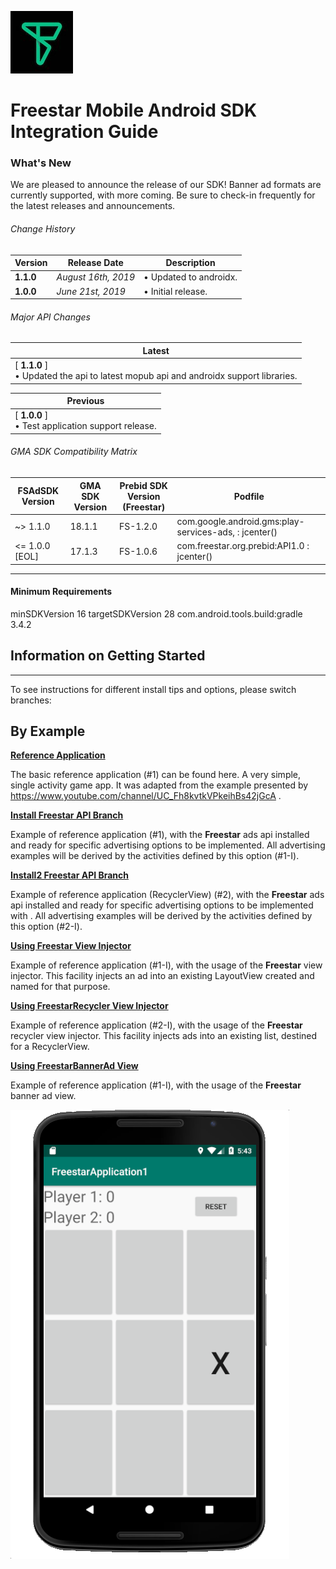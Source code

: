![Freestar](https://github.com/freestarcapital/Freestar-Mobile-Android-SDK/raw/master/images/freestar.jpg)
# Freestar Mobile Android SDK Integration Guide

### What's New
We are pleased to announce the release of our SDK! Banner ad formats are currently supported, with more coming.  Be sure to check-in frequently for the latest releases and announcements.

###### Change History
| Version | Release Date | Description |
| ---- | ------- | ----------- |
| __1.1.0__ | _August 16th, 2019_ |  • Updated to androidx. |
| __1.0.0__ | _June 21st, 2019_ |  • Initial release. |

###### Major API Changes
| Latest |
| ---- |
| [ __1.1.0__ ] <br>• Updated the api to latest mopub api and androidx support libraries.<br>|

| Previous |
| ---- |
| [ __1.0.0__ ]<br>• Test application support release. |

###### GMA SDK Compatibility Matrix

| FSAdSDK Version | GMA SDK Version | Prebid SDK Version<br>(Freestar) | Podfile |
| ---- | ----- | ----- | ------------ |
| ~> 1.1.0 | 18.1.1 | FS-1.2.0 | com.google.android.gms:play-services-ads, : jcenter() |
| <= 1.0.0 [EOL]| 17.1.3 | FS-1.0.6 | com.freestar.org.prebid:API1.0 : jcenter() |

---
#### Minimum Requirements
minSDKVersion 16
targetSDKVersion 28
com.android.tools.build:gradle 3.4.2

## Information on Getting Started
---

To see instructions for different install tips and options, please switch branches:

## By Example

[**Reference Application**](https://freestarcapital/Freestar-Mobile-Android-SDK/new/master)

The basic reference application (#1) can be found here.  A very simple, single activity game app.  It was adapted from the example presented by https://www.youtube.com/channel/UC_Fh8kvtkVPkeihBs42jGcA .

[**Install Freestar API Branch**](https://freestarcapital/Freestar-Mobile-Android-SDK/new/freestar-api-install)

Example of reference application (#1), with the **Freestar** ads api installed and ready for specific advertising options to be implemented.  All advertising examples will be derived by the activities defined by this option (#1-I).

[**Install2 Freestar API Branch**](https://freestarcapital/Freestar-Mobile-Android-SDK/new/freestar-api-install2)

Example of reference application (RecyclerView) (#2), with the **Freestar** ads api installed and ready for specific advertising options to be implemented with .  All advertising examples will be derived by the activities defined by this option (#2-I).

[**Using Freestar View Injector**](https://freestarcapital/Freestar-Mobile-Android-SDK/new/freestar-view-injector)

Example of reference application (#1-I), with the usage of the **Freestar** view injector.  This facility injects an ad into an existing LayoutView created and named for that purpose.

[**Using FreestarRecycler View Injector**](https://freestarcapital/Freestar-Mobile-Android-SDK/new/freestar-recycler-view-injector)

Example of reference application (#2-I), with the usage of the **Freestar** recycler view injector.  This facility injects ads into an existing list, destined for a RecyclerView.

[**Using FreestarBannerAd View**](https://freestarcapital/Freestar-Mobile-Android-SDK/new/freestar-banner-ad)

Example of reference application (#1-I), with the usage of the **Freestar** banner ad view.

![**Basic Reference Application #1**](https://github.com/freestarcapital/Freestar-Mobile-Android-SDK/raw/master/images/app-FSA-1-0.png)


